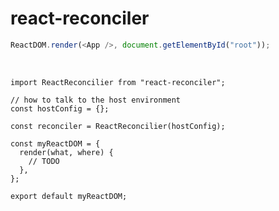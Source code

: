 # react-reconciler

```js
ReactDOM.render(<App />, document.getElementById("root"));
```

<br>

```js{all|8-12|1|3-6}
import ReactReconcilier from "react-reconciler";

// how to talk to the host environment
const hostConfig = {};

const reconciler = ReactReconcilier(hostConfig);

const myReactDOM = {
  render(what, where) {
    // TODO
  },
};

export default myReactDOM;
```
